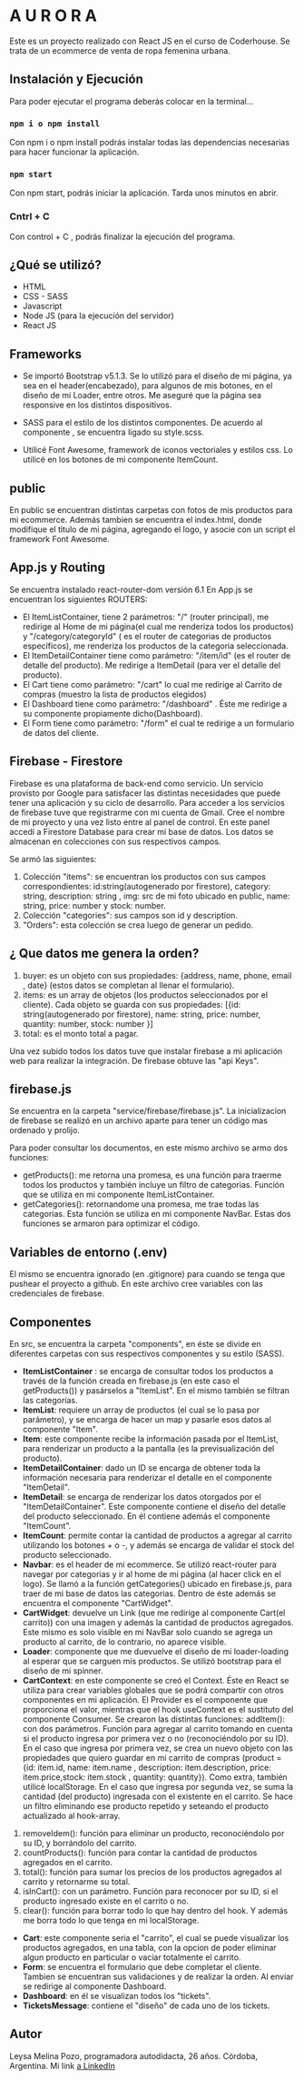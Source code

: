 # A U R O R A

Este es un proyecto realizado con React JS en el curso de Coderhouse.
Se trata de un ecommerce de venta de ropa femenina urbana. 

## Instalación y Ejecución

Para poder ejecutar el programa deberás colocar en la terminal...

### `npm i o npm install`

Con npm i o npm install podrás instalar todas las dependencias necesarias para hacer funcionar la aplicación.

### `npm start`

Con npm start, podrás iniciar la aplicación. Tarda unos minutos en abrir.

### Cntrl + C

Con control + C , podrás finalizar la ejecución del programa.


## ¿Qué se utilizó?

- HTML
- CSS - SASS
- Javascript
- Node JS (para la ejecución del servidor)
- React JS 

## Frameworks

- Se importó Bootstrap v5.1.3. 
Se lo utilizó para el diseño de mi página, ya sea en el header(encabezado), para algunos de mis botones, en el diseño de mi Loader, entre otros. Me aseguré que la página sea responsive en los distintos dispositivos.

- SASS para el estilo de los distintos componentes. De acuerdo al componente , se encuentra ligado su style.scss.

- Utilicé Font Awesome, framework de iconos vectoriales y estilos css. Lo utilicé en los botones de mi componente ItemCount.

## public 

En public se encuentran distintas carpetas con fotos de mis productos para mi ecommerce.
Además tambien se encuentra el index.html, donde modifique el titulo de mi página, agregando el logo, y asocie con un script el framework Font Awesome.

## App.js y Routing

Se encuentra instalado  react-router-dom versión 6.1
En App.js se encuentran los siguientes ROUTERS:
- El ItemListContainer, tiene 2 parámetros: "/" (router principal), me redirige al Home de mi página(el cual me renderiza todos los productos) y "/category/categoryId" ( es el router de categorias de productos específicos), me renderiza los productos de la categoria seleccionada.
- El ItemDetailContainer tiene como parámetro: "/item/id" (es el router de detalle del producto). Me redirige a ItemDetail (para ver el detalle del producto).
- El Cart tiene como parámetro: "/cart" lo cual me redirige al Carrito de compras (muestro la lista de productos elegidos)
- El Dashboard tiene como parámetro: "/dashboard" . Éste me redirige a su componente propiamente dicho(Dashboard).
- El Form tiene como parámetro: "/form" el cual te redirige a un formulario de datos del cliente.

## Firebase - Firestore

Firebase es una plataforma de back-end como servicio. Un servicio provisto por Google para satisfacer las distintas necesidades que puede tener una aplicación y su ciclo de desarrollo. 
Para acceder a los servicios de firebase tuve que registrarme con mi cuenta de Gmail.
Cree el nombre de mi proyecto y una vez listo entre al panel de control. En este panel accedí a Firestore Database para crear mi base de datos.
Los datos se almacenan en colecciones con sus respectivos campos.
 
Se armó las siguientes: 
1. Colección "items": se encuentran los productos con sus campos correspondientes: id:string(autogenerado por firestore), category: string, description: string , img: src de mi foto ubicado en public, name: string, price: number y stock: number.
2. Colección "categories": sus campos son id y description.
3. "Orders": esta colección se crea luego de generar un pedido.

## ¿ Que datos me genera la orden?

1. buyer: es un objeto con sus propiedades: {address, name, phone, email , date} (estos datos se completan al llenar el formulario).
2. items: es un array de objetos (los productos seleccionados por el cliente). Cada objeto se guarda con sus propiedades: [{id: string(autogenerado por firestore), name: string, price: number, quantity: number, stock: number }]
3. total: es el monto total a pagar.

Una vez subido todos los datos tuve que instalar firebase a mi aplicación web para realizar la integración. De firebase obtuve las "api Keys".

## firebase.js

Se encuentra en la carpeta "service/firebase/firebase.js".
La inicializacíon de firebase se realizó en un archivo aparte para tener un código mas ordenado y prolijo.

Para poder consultar los documentos, en este mismo archivo se armo dos funciones:
- getProducts(): me retorna una promesa, es una función para traerme todos los productos y también incluye un filtro de categorias. Función que se utiliza en mi componente ItemListContainer.
- getCategories(): retornandome una promesa, me trae todas las categorias. Esta función se utiliza en mi componente NavBar.
Estas dos funciones se armaron para optimizar el código.

## Variables de entorno (.env)

El mismo se encuentra ignorado (en .gitignore) para cuando se tenga que pushear el proyecto a github.
En este archivo cree variables con las credenciales de firebase.

## Componentes

En src, se encuentra la carpeta "components", en éste se divide en diferentes carpetas con sus respectivos componentes y su estilo (SASS).

- **ItemListContainer** : se encarga de consultar todos los productos a través de la función creada en firebase.js (en este caso el getProducts()) y pasárselos a "ItemList". En el mismo también se filtran las categorías.
- **ItemList**: requiere un array de productos (el cual se lo pasa por parámetro), y se encarga de hacer un map y pasarle esos datos al componente "Item".
- **Item**: este componente recibe la información pasada por el ItemList, para renderizar un producto a la pantalla (es la previsualización del producto).
- **ItemDetailContainer**: dado un ID se encarga de obtener toda la información necesaria para renderizar el detalle en el componente "ItemDetail".
- **ItemDetail**: se encarga de renderizar los datos otorgados por el "ItemDetailContainer". Este componente contiene el diseño del detalle del producto seleccionado. En él contiene además el componente "ItemCount".
- **ItemCount**: permite contar la cantidad de productos a agregar al carrito utilizando los botones + o -,  y además se encarga de validar el stock del producto seleccionado.
- **Navbar**: es el header de mi ecommerce. Se utilizó react-router para navegar por categorias y ir al home de mi página (al hacer click en el logo). Se llamó a la función getCategories() ubicado en firebase.js, para traer de mi base de datos las categorias. Dentro de éste además se encuentra el componente "CartWidget".  
- **CartWidget**: devuelve un Link (que me redirige al componente Cart(el carrito)) con una imagen y además la cantidad de productos agregados. Este mismo es solo visible en mi NavBar solo cuando se agrega un producto al carrito, de lo contrario, no aparece visible.
- **Loader**: componente que me duevuelve el diseño de mi loader-loading al esperar que se carguen mis productos. Se utilizó bootstrap para el diseño de mi spinner.
- **CartContext**: en este componente se creó el Context. Éste en React se utiliza para crear variables globales que se podrá compartir con otros componentes en mi aplicación. El Provider es el componente que proporciona el valor, mientras que el hook useContext es el sustituto del componente Consumer.
Se crearon las distintas funciones:
addItem(): con dos parámetros. Función para agregar al carrito tomando en cuenta si el producto ingresa por primera vez o no (reconociéndolo por su ID). 
En el caso que ingresa por primera vez, se crea un nuevo objeto con las propiedades que quiero guardar en mi carrito de compras (product = {id: item.id, name: item.name , description: item.description, price: item.price,stock: item.stock , quantity: quantity}).
Como extra, también utilicé localStorage.
En el caso que ingresa por segunda vez, se suma la cantidad (del producto) ingresada con el existente en el carrito. Se hace un filtro eliminando ese producto repetido y seteando el producto actualizado al hook-array.
1. removeIdem(): función para eliminar un producto, reconociéndolo por su ID, y borrándolo del carrito.
2. countProducts(): función para contar la cantidad de productos agregados en el carrito.
3. total(): función para sumar los precios de los productos agregados al carrito y retornarme su total. 
4. isInCart(): con un parámetro. Función para reconocer por su ID, si el producto ingresado existe en el carrito o no. 
5. clear(): función para borrar todo lo que hay dentro del hook. Y además me borra todo lo que tenga en mi localStorage.
- **Cart**: este componente seria el "carrito", el cual se puede visualizar los productos agregados, en una tabla, con la opcion de poder eliminar algun producto en particular o vaciar totalmente el carrito.
- **Form**: se encuentra el formulario que debe completar el cliente. Tambien se encuentran sus validaciones y de realizar la orden. Al enviar se redirige al componente Dashboard. 
- **Dashboard**: en él se visualizan todos los "tickets".
- **TicketsMessage**: contiene el "diseño" de cada uno de los tickets.

## Autor

Leysa Melina Pozo, programadora autodidacta, 26 años.
Córdoba, Argentina.
Mi link [a LinkedIn](www.linkedin.com/in/leysa-pozo) 